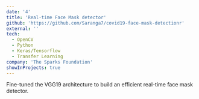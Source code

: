 ```yaml
---
date: '4'
title: 'Real-time Face Mask detector'
github: 'https://github.com/Saranga7/covid19-face-mask-detectionr'
external: ''
tech:
  - OpenCV
  - Python
  - Keras/Tensorflow
  - Transfer Learning
company: 'The Sparks Foundation'
showInProjects: true
---
```


Fine-tuned the VGG19 architecture to build an efficient real-time face mask detector.